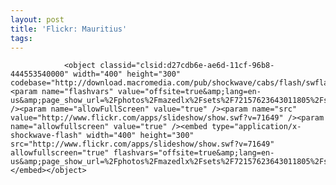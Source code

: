 ```yaml
---
layout: post
title: 'Flickr: Mauritius'
tags:
---
```



                <object classid="clsid:d27cdb6e-ae6d-11cf-96b8-444553540000" width="400" height="300" codebase="http://download.macromedia.com/pub/shockwave/cabs/flash/swflash.cab#version=6,0,40,0"><param name="flashvars" value="offsite=true&amp;lang=en-us&amp;page_show_url=%2Fphotos%2Fmazedlx%2Fsets%2F72157623643011805%2Fshow%2F&amp;page_show_back_url=%2Fphotos%2Fmazedlx%2Fsets%2F72157623643011805%2F&amp;set_id=72157623643011805&amp;jump_to=" /><param name="allowFullScreen" value="true" /><param name="src" value="http://www.flickr.com/apps/slideshow/show.swf?v=71649" /><param name="allowfullscreen" value="true" /><embed type="application/x-shockwave-flash" width="400" height="300" src="http://www.flickr.com/apps/slideshow/show.swf?v=71649" allowfullscreen="true" flashvars="offsite=true&amp;lang=en-us&amp;page_show_url=%2Fphotos%2Fmazedlx%2Fsets%2F72157623643011805%2Fshow%2F&amp;page_show_back_url=%2Fphotos%2Fmazedlx%2Fsets%2F72157623643011805%2F&amp;set_id=72157623643011805&amp;jump_to="></embed></object>
